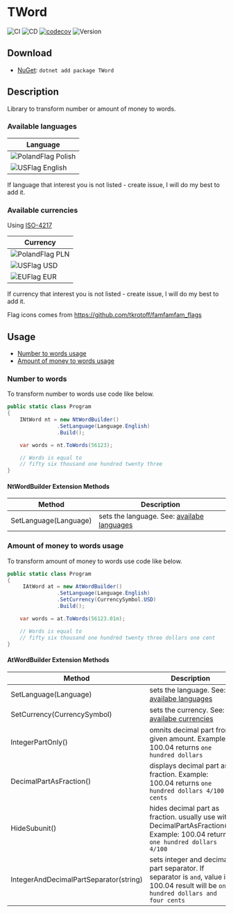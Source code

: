 # TWord

![CI](https://github.com/szyn33k/TWord/workflows/Continuous-Integration/badge.svg)
![CD](https://github.com/szyn33k/TWord/workflows/Continuous-Delivery/badge.svg)
[![codecov](https://codecov.io/gh/szyn33k/TWord/branch/master/graph/badge.svg?token=4T0U8LOPUV)](https://codecov.io/gh/szyn33k/TWord)
![Version](https://img.shields.io/nuget/v/TWord?label=Version&logo=nuget)

## Download

- [NuGet](https://nuget.org/packages/TWord): `dotnet add package TWord`

## Description

Library to transform number or amount of money to words.

### Available languages

|  Language  | 
| ------------ | 
|  ![PolandFlag](https://raw.githubusercontent.com/tkrotoff/famfamfam_flags/master/pl.png) Polish | 
|  ![USFlag](https://raw.githubusercontent.com/tkrotoff/famfamfam_flags/master/us.png) English | 

If language that interest you is not listed - create issue, I will do my best to add it.

### Available currencies

Using [ISO-4217](https://www.iso.org/iso-4217-currency-codes.html)

|  Currency  | 
| ------------ | 
|  ![PolandFlag](https://raw.githubusercontent.com/tkrotoff/famfamfam_flags/master/pl.png) PLN | 
|  ![USFlag](https://raw.githubusercontent.com/tkrotoff/famfamfam_flags/master/us.png) USD | 
| ![EUFlag](https://raw.githubusercontent.com/tkrotoff/famfamfam_flags/master/eu.png) EUR |

If currency that interest you is not listed - create issue, I will do my best to add it.

Flag icons comes from https://github.com/tkrotoff/famfamfam_flags

## Usage

- [Number to words usage](#number-to-words-usage)
- [Amount of money to words usage](#amount-of-money-to-words-usage)

### Number to words

To transform number to words use code like below.

```c#
public static class Program
{
	INtWord nt = new NtWordBuilder()
                .SetLanguage(Language.English)
                .Build(); 

	var words = nt.ToWords(56123);

	// Words is equal to 
	// fifty six thousand one hundred twenty three
}
```

#### NtWordBuilder Extension Methods

| Method  | Description  |
| ------------ | ------------ |
| SetLanguage(Language)  | sets the language. See: [availabe languages](#available-languages)  |


### Amount of money to words usage

To transform amount of money to words use code like below.

```c#
public static class Program
{
	 IAtWord at = new AtWordBuilder()
                .SetLanguage(Language.English)
                .SetCurrency(CurrencySymbol.USD)
                .Build(); 

	var words = at.ToWords(56123.01m);

	// Words is equal to
	// fifty six thousand one hundred twenty three dollars one cent
}
```

#### AtWordBuilder Extension Methods

| Method  | Description  |
| ------------ | ------------ |
| SetLanguage(Language)  | sets the language. See: [availabe languages](#available-languages)  |
| SetCurrency(CurrencySymbol)  | sets the currency. See: [availabe currencies](#available-currencies)  |
| IntegerPartOnly()  | omnits decimal part from given amount. Example: 100.04 returns `one hundred dollars`  |
| DecimalPartAsFraction()  | displays decimal part as fraction. Example: 100.04 returns `one hundred dollars 4/100 cents`  |
| HideSubunit()  | hides decimal part as fraction. usually use with DecimalPartAsFraction(). Example: 100.04 returns `one hundred dollars 4/100`  |
| IntegerAndDecimalPartSeparator(string) | sets integer and decimal part separator. If separator is `and`, value is 100.04 result will be  `one hundred dollars and four cents` |
